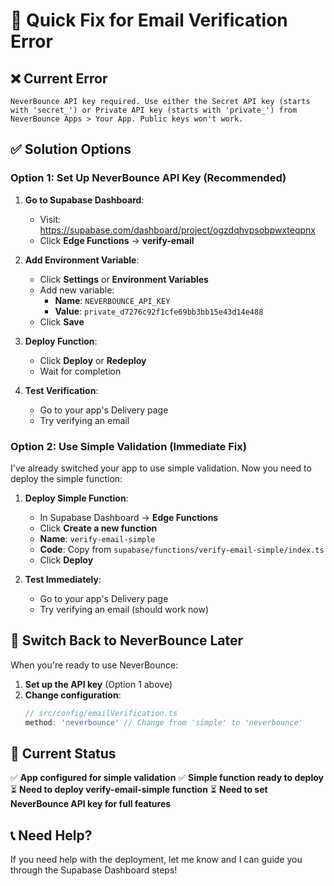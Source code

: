 # 🚀 Quick Fix for Email Verification Error

## ❌ **Current Error**
```
NeverBounce API key required. Use either the Secret API key (starts with 'secret_') or Private API key (starts with 'private_') from NeverBounce Apps > Your App. Public keys won't work.
```

## ✅ **Solution Options**

### **Option 1: Set Up NeverBounce API Key (Recommended)**

1. **Go to Supabase Dashboard**:
   - Visit: https://supabase.com/dashboard/project/ogzdqhvpsobpwxteqpnx
   - Click **Edge Functions** → **verify-email**

2. **Add Environment Variable**:
   - Click **Settings** or **Environment Variables**
   - Add new variable:
     - **Name**: `NEVERBOUNCE_API_KEY`
     - **Value**: `private_d7276c92f1cfe69bb3bb15e43d14e488`
   - Click **Save**

3. **Deploy Function**:
   - Click **Deploy** or **Redeploy**
   - Wait for completion

4. **Test Verification**:
   - Go to your app's Delivery page
   - Try verifying an email

### **Option 2: Use Simple Validation (Immediate Fix)**

I've already switched your app to use simple validation. Now you need to deploy the simple function:

1. **Deploy Simple Function**:
   - In Supabase Dashboard → **Edge Functions**
   - Click **Create a new function**
   - **Name**: `verify-email-simple`
   - **Code**: Copy from `supabase/functions/verify-email-simple/index.ts`
   - Click **Deploy**

2. **Test Immediately**:
   - Go to your app's Delivery page
   - Try verifying an email (should work now)

## 🔄 **Switch Back to NeverBounce Later**

When you're ready to use NeverBounce:

1. **Set up the API key** (Option 1 above)
2. **Change configuration**:
   ```typescript
   // src/config/emailVerification.ts
   method: 'neverbounce' // Change from 'simple' to 'neverbounce'
   ```

## 🎯 **Current Status**

✅ **App configured for simple validation**
✅ **Simple function ready to deploy**
⏳ **Need to deploy verify-email-simple function**
⏳ **Need to set NeverBounce API key for full features**

## 📞 **Need Help?**

If you need help with the deployment, let me know and I can guide you through the Supabase Dashboard steps!
